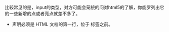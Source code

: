 比较常见的是，input的类型，对方可能会笼统的问对html5的了解，你能罗列出它的一些新增的点或者亮点就差不多了。

- <!DOCTYPE> 声明必须是 HTML 文档的第一行，位于 <html> 标签之前。